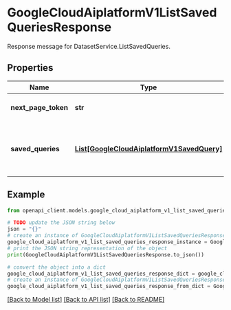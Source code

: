 # GoogleCloudAiplatformV1ListSavedQueriesResponse

Response message for DatasetService.ListSavedQueries.

## Properties

Name | Type | Description | Notes
------------ | ------------- | ------------- | -------------
**next_page_token** | **str** | The standard List next-page token. | [optional] 
**saved_queries** | [**List[GoogleCloudAiplatformV1SavedQuery]**](GoogleCloudAiplatformV1SavedQuery.md) | A list of SavedQueries that match the specified filter in the request. | [optional] 

## Example

```python
from openapi_client.models.google_cloud_aiplatform_v1_list_saved_queries_response import GoogleCloudAiplatformV1ListSavedQueriesResponse

# TODO update the JSON string below
json = "{}"
# create an instance of GoogleCloudAiplatformV1ListSavedQueriesResponse from a JSON string
google_cloud_aiplatform_v1_list_saved_queries_response_instance = GoogleCloudAiplatformV1ListSavedQueriesResponse.from_json(json)
# print the JSON string representation of the object
print(GoogleCloudAiplatformV1ListSavedQueriesResponse.to_json())

# convert the object into a dict
google_cloud_aiplatform_v1_list_saved_queries_response_dict = google_cloud_aiplatform_v1_list_saved_queries_response_instance.to_dict()
# create an instance of GoogleCloudAiplatformV1ListSavedQueriesResponse from a dict
google_cloud_aiplatform_v1_list_saved_queries_response_from_dict = GoogleCloudAiplatformV1ListSavedQueriesResponse.from_dict(google_cloud_aiplatform_v1_list_saved_queries_response_dict)
```
[[Back to Model list]](../README.md#documentation-for-models) [[Back to API list]](../README.md#documentation-for-api-endpoints) [[Back to README]](../README.md)



